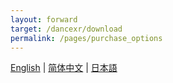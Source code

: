 ```yaml
---
layout: forward
target: /dancexr/download
permalink: /pages/purchase_options
---
```

[English](/dancexr/redirect) | [简体中文](/zh/dancexr/redirect) | [日本語](/jp/dancexr/redirect)
